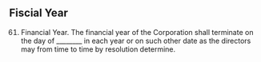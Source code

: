 ## Fiscial Year

61. Financial Year. The financial year of the Corporation shall terminate on the day of ________ in each year or on such other date as the directors may from time to time by resolution determine.